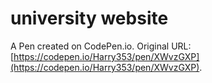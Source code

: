 # university website

A Pen created on CodePen.io. Original URL: [https://codepen.io/Harry353/pen/XWvzGXP](https://codepen.io/Harry353/pen/XWvzGXP).

